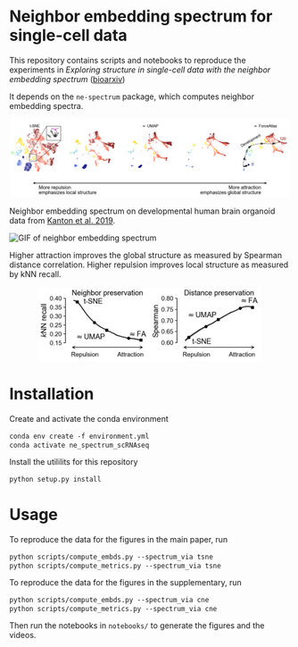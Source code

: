 # Neighbor embedding spectrum for single-cell data

This repository contains scripts and notebooks to reproduce the experiments in
*Exploring structure in single-cell data with the neighbor embedding spectrum* ([bioarxiv]())

It depends on the `ne-spectrum` package, which computes neighbor embedding spectra.

<p align="center"><img width="800" alt="NE spectrum on Kanton et al. data" src="/figures/main_fig_tsne.png">


Neighbor embedding spectrum on developmental human brain organoid data from [Kanton et al. 2019](https://www.nature.com/articles/s41586-019-1654-9).


![GIF of neighbor embedding spectrum](https://github.com/berenslab/ne_spectrum_scRNAseq/blob/main/figures/human-409b2_tsne_seed_2_n_slides_60_min_spec_0.85_max_spec_30.0.gif)

Higher attraction improves the global structure as measured by Spearman distance correlation. Higher repulsion improves
local structure as measured by kNN recall.


<p align="center"><img width="400" alt="Global and local metric along the spectrum" src="/figures/local_global_metrics_tsne_subsample_0.png">


# Installation

Create and activate the conda environment
```
conda env create -f environment.yml
conda activate ne_spectrum_scRNAseq
```

Install the utililits for this repository
```
python setup.py install
```

# Usage
To reproduce the data for the figures in the main paper, run
```
python scripts/compute_embds.py --spectrum_via tsne
python scripts/compute_metrics.py --spectrum_via tsne
```

To reproduce the data for the figures in the supplementary, run
```
python scripts/compute_embds.py --spectrum_via cne
python scripts/compute_metrics.py --spectrum_via cne
```

Then run the notebooks in `notebooks/` to generate the figures and the videos.